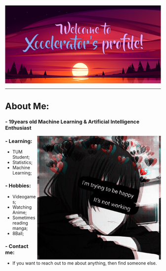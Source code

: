 <img src="https://github.com/xccelerator/xccelerator/blob/main/files/banner.png"></img>

<hr/>

# About Me:

### - 19years old Machine Learning & Artificial Intelligence Enthusiast

<img src="https://github.com/xccelerator/xccelerator/blob/main/files/5ad984a1de7345d4a8d277d8c0716897.jpg" alt="side Image" align="right" width="400" height="auto" />

### - Learning:
- TUM Student;
- Statistics;
- Machine Learning;

### - Hobbies:
- Videogames;
- Watching Anime;
- Sometimes reading manga;
- 8Ball;

### - Contact me:
- If you want to reach out to me about anything, then find someone else.

<!--
**xccelerator/xccelerator** is a ✨ _special_ ✨ repository because its `README.md` (this file) appears on your GitHub profile.

Here are some ideas to get you started:

- 🔭 I’m currently working on ...
- 🌱 I’m currently learning ...
- 👯 I’m looking to collaborate on ...
- 🤔 I’m looking for help with ...
- 💬 Ask me about ...
- 📫 How to reach me: ...
- 😄 Pronouns: ...
- ⚡ Fun fact: ...
-->
